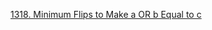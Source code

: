 [1318. Minimum Flips to Make a OR b Equal to c](https://leetcode.com/problems/minimum-flips-to-make-a-or-b-equal-to-c/)
